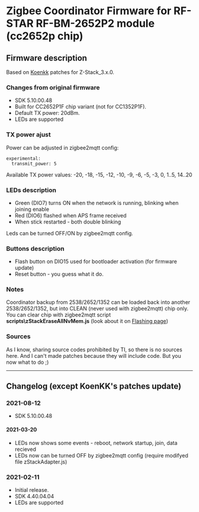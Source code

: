 # Zigbee Coordinator Firmware for RF-STAR RF-BM-2652P2 module (cc2652p chip)

## Firmware description

Based on [Koenkk](https://github.com/Koenkk/Z-Stack-firmware/blob/master/coordinator/Z-Stack_3.x.0/firmware.patch) patches for Z-Stack_3.x.0.

### Changes from original firmware
- SDK 5.10.00.48
- Built for CC2652P1F chip variant (not for CC1352P1F).
- Default TX power: 20dBm. 
- LEDs are supported

### TX power ajust

Power can be adjusted in zigbee2mqtt config:

    experimental:
      transmit_power: 5

Available TX power values: -20, -18, -15, -12, -10, -9, -6, -5, -3, 0, 1..5, 14..20

### LEDs description
- Green (DIO7) turns ON when the network is running, blinking when joining enable
- Red (DIO6) flashed when APS frame received
- When stick restarted - both double blinking

Leds can be turned OFF/ON by zigbee2mqtt config.

### Buttons description
- Flash button on DIO15 used for bootloader activation (for firmware update)
- Reset button - you guess what it do.

### Notes

Coordinator backup from 2538/2652/1352 can be loaded back into another 2538/2652/1352, but into CLEAN (never used with zigbee2mqtt) chip only.
You can clear chip with zigbee2mqtt script **scripts\zStackEraseAllNvMem.js** (look about it on [Flashing page](https://github.com/egony/cc2652p_E72-2G4M20S1E/wiki/Flashing))

### Sources

As I know, sharing source codes prohibited by TI, so there is no sources here. And I can't made patches because they will include code. But you now what to do ;)

---

## Changelog (except KoenKK's patches update)

### 2021-08-12

- SDK 5.10.00.48

#### 2021-03-20

- LEDs now shows some events - reboot, network startup, join, data recieved
- LEDs now can be turned OFF by zigbee2mqtt config (require modifyed file zStackAdapter.js)

### 2021-02-11

- Initial release.
- SDK 4.40.04.04
- LEDs are supported

